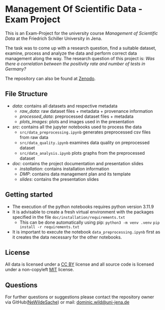 # Management Of Scientific Data - Exam Project

This is an Exam-Project for the university course _Management of Scientific Data_ at the Friedrich Schiller University in Jena. 

The task was to come up with a research question, find a suitable dataset, examine, process and analyze the data and perform correct data management along the way. The research question of this project is: _Was there a correlation between the positivity rate and number of tests in Germany?_

The repository can also be found at [Zenodo](https://zenodo.org/doi/10.5281/zenodo.13172105).

## File Structure

- _*data*_: contains all datasets and respective metadata
  - _*raw_data*_: raw dataset files + metadata + provenance information
  - _*processed_data*_: preprocessed dataset files + metadata
  - _*plots_images*_: plots and images used in the presentation
- _*src*_: contains all the jupyter notebooks used to process the data
  - `src/data_preprocessing.ipynb` generates preprocessed csv files from raw data 
  - `src/data_quality.ipynb` examines data quality on preprocessed dataset
  - `src/data_analysis.ipynb` plots graphs from the preprocessed dataset 
- _*doc*_: contains the project documentation and presentation slides
  - _*installation*_: contains installation information
  - _*DMP*_: contains data management plan and its template
  - _*slides*_: contains the presentation slides

## Getting started

- The execution of the python notebooks requires python version 3.11.9
- It is advisable to create a fresh virtual environment with the packages specified in the file `doc/installation/requirements.txt`
  - This can be done automatically using pip:
    `python3 -m venv .venv`
    `pip install -r requirements.txt`
- It is important to execute the notebook `data_preprocessing.ipynb` first as it creates the data necessary for the other notebooks.

## License

All data is licensed under a [CC BY](https://creativecommons.org/licenses/by/4.0/) license and all source code is licensed under a non-copyleft [MIT](https://opensource.org/license/mit) license.

## Questions

For further questions or suggestions please contact the repository owner via GitHub([NeWildeSache](https://github.com/NeWildeSache)) or mail: dominic.wild@uni-jena.de